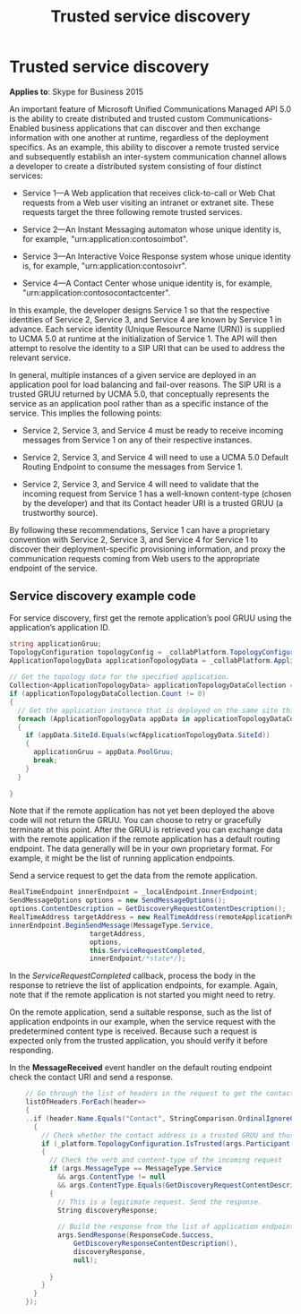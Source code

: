 ﻿---
title: Trusted service discovery
description: Describes the trusted service discovery feature, an important aspect of Microsoft Unified Communications Managed API 5.0.
TOCTitle: Trusted service discovery
ms:assetid: e9d21856-ce1b-4dfa-8817-fc5e604e974b
ms:mtpsurl: https://msdn.microsoft.com/library/Dn465967(v=office.16)
ms:contentKeyID: 65239854
ms.date: 07/27/2015
mtps_version: v=office.16
dev_langs:
- csharp
---

# Trusted service discovery

**Applies to**: Skype for Business 2015

An important feature of Microsoft Unified Communications Managed API 5.0 is the ability to create distributed and trusted custom Communications-Enabled business applications that can discover and then exchange information with one another at runtime, regardless of the deployment specifics. As an example, this ability to discover a remote trusted service and subsequently establish an inter-system communication channel allows a developer to create a distributed system consisting of four distinct services:

- Service 1—A Web application that receives click-to-call or Web Chat requests from a Web user visiting an intranet or extranet site. These requests target the three following remote trusted services.

- Service 2—An Instant Messaging automaton whose unique identity is, for example, "urn:application:contosoimbot".

- Service 3—An Interactive Voice Response system whose unique identity is, for example, "urn:application:contosoivr".

- Service 4—A Contact Center whose unique identity is, for example, "urn:application:contosocontactcenter".

In this example, the developer designs Service 1 so that the respective identities of Service 2, Service 3, and Service 4 are known by Service 1 in advance. Each service identity (Unique Resource Name (URN)) is supplied to UCMA 5.0 at runtime at the initialization of Service 1. The API will then attempt to resolve the identity to a SIP URI that can be used to address the relevant service.

In general, multiple instances of a given service are deployed in an application pool for load balancing and fail-over reasons. The SIP URI is a trusted GRUU returned by UCMA 5.0, that conceptually represents the service as an application pool rather than as a specific instance of the service. This implies the following points:

- Service 2, Service 3, and Service 4 must be ready to receive incoming messages from Service 1 on any of their respective instances.

- Service 2, Service 3, and Service 4 will need to use a UCMA 5.0 Default Routing Endpoint to consume the messages from Service 1.

- Service 2, Service 3, and Service 4 will need to validate that the incoming request from Service 1 has a well-known content-type (chosen by the developer) and that its Contact header URI is a trusted GRUU (a trustworthy source).

By following these recommendations, Service 1 can have a proprietary convention with Service 2, Service 3, and Service 4 for Service 1 to discover their deployment-specific provisioning information, and proxy the communication requests coming from Web users to the appropriate endpoint of the service.

## Service discovery example code

For service discovery, first get the remote application’s pool GRUU using the application’s application ID.

```csharp
string applicationGruu;
TopologyConfiguration topologyConfig = _collabPlatform.TopologyConfiguration;
ApplicationTopologyData applicationTopologyData = _collabPlatform.ApplicationTopologyData;
   
// Get the topology data for the specified application.
Collection<ApplicationTopologyData> applicationTopologyDataCollection = topologyConfig.GetApplicationTopologyData(applicationId);
if (applicationTopologyDataCollection.Count != 0)
{
  // Get the application instance that is deployed on the same site this application is on.
  foreach (ApplicationTopologyData appData in applicationTopologyDataCollection)
  {
    if (appData.SiteId.Equals(wcfApplicationTopologyData.SiteId))
    {
      applicationGruu = appData.PoolGruu;
      break;
    }
  }
 
}
```

Note that if the remote application has not yet been deployed the above code will not return the GRUU. You can choose to retry or gracefully terminate at this point. After the GRUU is retrieved you can exchange data with the remote application if the remote application has a default routing endpoint. The data generally will be in your own proprietary format. For example, it might be the list of running application endpoints.

Send a service request to get the data from the remote application.

```csharp
RealTimeEndpoint innerEndpoint = _localEndpoint.InnerEndpoint;
SendMessageOptions options = new SendMessageOptions();
options.ContentDescription = GetDiscoveryRequestContentDescription();
RealTimeAddress targetAddress = new RealTimeAddress(remoteApplicationPoolGruu);
innerEndpoint.BeginSendMessage(MessageType.Service,
                    targetAddress,
                    options,
                    this.ServiceRequestCompleted,
                    innerEndpoint/*state*/);
```

In the *ServiceRequestCompleted* callback, process the body in the response to retrieve the list of application endpoints, for example. Again, note that if the remote application is not started you might need to retry.

On the remote application, send a suitable response, such as the list of application endpoints in our example, when the service request with the predetermined content type is received. Because such a request is expected only from the trusted application, you should verify it before responding.

In the **MessageReceived** event handler on the default routing endpoint check the contact URI and send a response.

```csharp
    // Go through the list of headers in the request to get the contact header.
    listOfHeaders.ForEach(header=> 
    {
    ..if (header.Name.Equals("Contact", StringComparison.OrdinalIgnoreCase))
      {
        // Check whether the contact address is a trusted GRUU and thus a legitimate source.
        if (_platform.TopologyConfiguration.IsTrusted(args.Participant.ContactUri))
        {
          // Check the verb and content-type of the incoming request
          if (args.MessageType == MessageType.Service 
            && args.ContentType != null
            && args.ContentType.Equals(GetDiscoveryRequestContentDescription()))
          {
            // This is a legitimate request. Send the response.
            String discoveryResponse;
                  
            // Build the response from the list of application endpoints that the application supports.
            args.SendResponse(ResponseCode.Success,
                GetDiscoveryResponseContentDescription(),
                discoveryResponse, 
                null);
     
          }
        }
      }
    });
```
